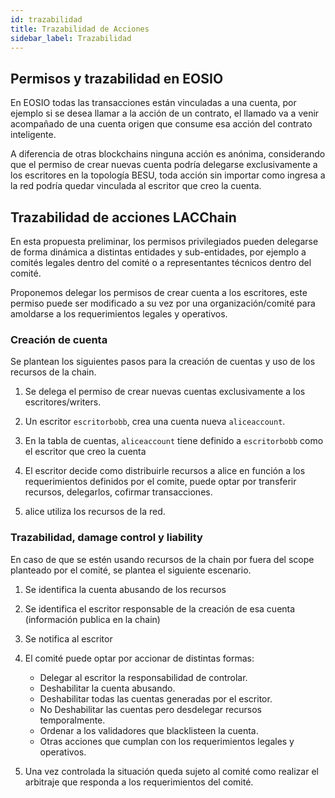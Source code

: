 ```yaml
---
id: trazabilidad
title: Trazabilidad de Acciones 
sidebar_label: Trazabilidad
---
```


## Permisos y trazabilidad en EOSIO
En EOSIO todas las transacciones están vinculadas a una cuenta, por ejemplo si se desea llamar a la acción de un contrato, el llamado va a venir acompañado de una cuenta origen que consume esa acción del contrato inteligente.

A diferencia de otras blockchains ninguna acción es anónima, considerando que el permiso de crear nuevas cuenta podría delegarse exclusivamente a los escritores en la topología BESU, toda acción sin importar  como ingresa a la red podría quedar vinculada al escritor que creo la cuenta.

## Trazabilidad de acciones LACChain

En esta propuesta preliminar, los permisos privilegiados pueden delegarse de forma dinámica a distintas entidades y sub-entidades, por ejemplo a comités legales dentro del comité o a representantes técnicos dentro del comité.

Proponemos delegar los permisos de crear cuenta a los escritores, este permiso puede ser modificado a su vez por una organización/comité para amoldarse a los requerimientos legales y operativos.

### Creación de cuenta
Se plantean los siguientes pasos para la creación de cuentas y uso de los recursos de la chain.

1.  Se delega el permiso de crear nuevas cuentas exclusivamente a los escritores/writers.

2. Un escritor `escritorbobb`, crea una cuenta nueva `aliceaccount`.

3. En la tabla de cuentas, `aliceaccount` tiene definido a `escritorbobb` como el escritor que creo la cuenta
4. El escritor decide como distribuirle recursos a alice en función a los requerimientos definidos por el comite, puede optar por transferir recursos, delegarlos, cofirmar transacciones.
5. alice utiliza los recursos de la red.

### Trazabilidad, damage control y liability

En caso de que se estén usando recursos de la chain por fuera del scope planteado por el comité, se plantea el siguiente escenario.

1. Se identifica la cuenta abusando de los recursos
2. Se identifica el escritor responsable de la creación de esa cuenta (información publica en la chain)
3. Se notifica al escritor
4. El comité puede optar por accionar de distintas formas:

	- Delegar al escritor  la responsabilidad de controlar.
	- Deshabilitar la cuenta abusando.
	- Deshabilitar todas las cuentas generadas por el escritor.
	- No Deshabilitar las cuentas pero desdelegar recursos temporalmente.
	- Ordenar a los validadores que blacklisteen la cuenta.
	- Otras acciones que cumplan con los requerimientos legales y operativos.

5. Una vez controlada la situación queda sujeto al comité como realizar el arbitraje que responda a los requerimientos del comité.
